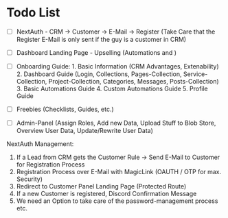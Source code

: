 # Todo List

- [ ] NextAuth - CRM -> Customer -> E-Mail -> Register (Take Care that the Register E-Mail is only sent if the guy is a customer in CRM)
- [ ] Dashboard Landing Page - Upselling (Automations and )
- [ ] Onboarding Guide:
        1. Basic Information (CRM Advantages, Extenability)
        2. Dashboard Guide (Login, Collections, Pages-Collection, Service-Collection, Project-Collection, Categories, Messages, Posts-Collection)
        3. Basic Automations Guide
        4. Custom Automations Guide
        5. Profile Guide
- [ ] Freebies (Checklists, Guides, etc.)
- [ ] Admin-Panel (Assign Roles, Add new Data, Upload Stuff to Blob Store, Overview User Data, Update/Rewrite User Data)


NextAuth Management:
1. If a Lead from CRM gets the Customer Rule -> Send E-Mail to Customer for Registration Process
2. Registration Process over E-Mail with MagicLink (OAUTH / OTP for max. Security)
3. Redirect to Customer Panel Landing Page (Protected Route)
4. If a new Customer is registered, Discord Confirmation Message
5. We need an Option to take care of the password-management process etc.